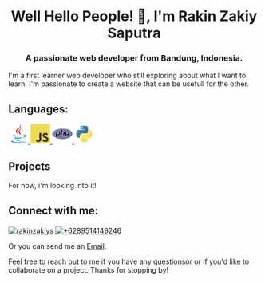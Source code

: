 <h1 align="center">Well Hello People! 👋, I'm Rakin Zakiy Saputra</h1>
<h3 align="center">A passionate web developer from Bandung, Indonesia.</h3>

I'm a first learner web developer who still exploring about what I want to learn. I'm passionate to create a website that can be usefull for the other.


## Languages:
<p align="left"> <a href="https://www.java.com" target="_blank" rel="noreferrer"> <img src="https://raw.githubusercontent.com/devicons/devicon/master/icons/java/java-original.svg" alt="java" width="40" height="40"/> </a> <a href="https://developer.mozilla.org/en-US/docs/Web/JavaScript" target="_blank" rel="noreferrer"> <img src="https://raw.githubusercontent.com/devicons/devicon/master/icons/javascript/javascript-original.svg" alt="javascript" width="40" height="40"/> </a> <a href="https://www.php.net" target="_blank" rel="noreferrer"> <img src="https://raw.githubusercontent.com/devicons/devicon/master/icons/php/php-original.svg" alt="php" width="40" height="40"/> </a> <a href="https://www.python.org" target="_blank" rel="noreferrer"> <img src="https://raw.githubusercontent.com/devicons/devicon/master/icons/python/python-original.svg" alt="python" width="40" height="40"/> </a> </p>

## Projects
For now, i'm looking into it!

## Connect with me:
<p align="left">
<a href="https://instagram.com/rakinzakiys" target="blank"><img align="center" src="https://raw.githubusercontent.com/rahuldkjain/github-profile-readme-generator/master/src/images/icons/Social/instagram.svg" alt="rakinzakiys" height="30" width="40" /></a>
 <a href="https://wa.link/s8npnv" target="blank"><img align="center" src="https://raw.githubusercontent.com/rahuldkjain/github-profile-readme-generator/master/src/images/icons/Social/whatsapp.svg" alt="+6289514149246" height="30" width="40" /></a>
</p>

Or you can send me an [Email](mailto:rakinzakiy@gmail.com).

Feel free to reach out to me if you have any questionsor or if you'd like to collaborate on a project. Thanks for stopping by!
